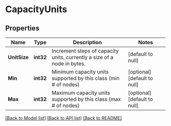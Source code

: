 # CapacityUnits

## Properties
Name | Type | Description | Notes
------------ | ------------- | ------------- | -------------
**UnitSize** | **int32** | Increment steps of capacity units, currently a size of a node in bytes. | [default to null]
**Min** | **int32** | Minimum capacity units supported by this class (min # of nodes) | [optional] [default to null]
**Max** | **int32** | Maximum capacity units supported by this class (max # of nodes) | [optional] [default to null]

[[Back to Model list]](../README.md#documentation-for-models) [[Back to API list]](../README.md#documentation-for-api-endpoints) [[Back to README]](../README.md)


